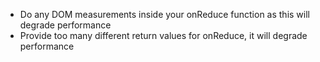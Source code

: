 - Do any DOM measurements inside your onReduce function as this will degrade performance
- Provide too many different return values for onReduce, it will degrade performance